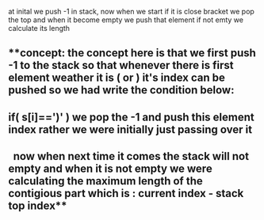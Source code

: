 at inital we push -1 in stack, now when we start if it is close bracket we pop the top and when it become empty we push that element if not emty we calculate its length
​
## **concept: the concept here is that we first push -1 to the stack so that whenever there is first element weather it is ( or ) it's index can be pushed so we had write the condition below:
##  if( s[i]==')' ) we pop the -1 and push this element index rather we were initially just passing over it
##   now when next time it comes the stack will not empty and when it is not empty we were calculating the maximum length of the contigious part which is : current index - stack top index**